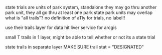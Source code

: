 state trials are units of park system, standalone
they may go thru another park unit, they all go thru at least one park
state park units may overlap
what is "all trails"?
no definition of a11y for trials, no label!!

use their trails layer for data
hit liver service for arcgis

small T trails in 1 layer, might be able to tell whether or not its a state trial

state trails in separate layer
MAKE SURE trail stat = "DESIGNATED"

